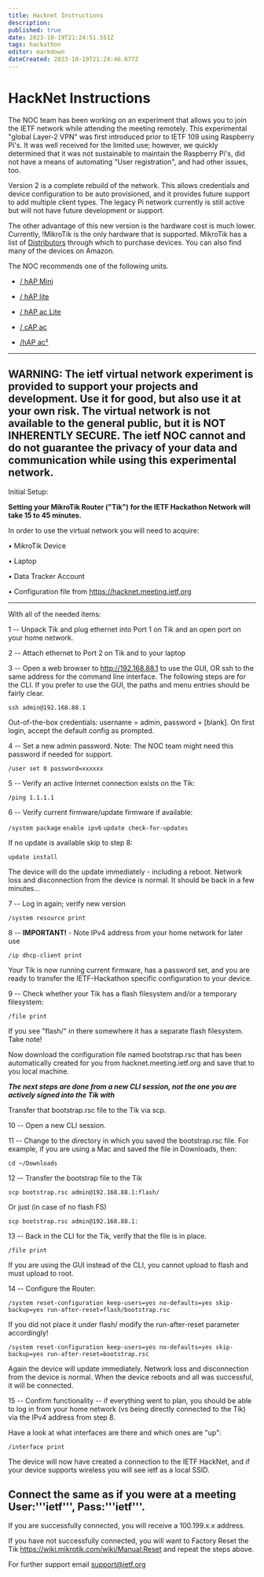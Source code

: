 ```yaml
---
title: Hacknet Instructions
description: 
published: true
date: 2023-10-19T21:24:51.551Z
tags: hackathon
editor: markdown
dateCreated: 2023-10-19T21:24:46.877Z
---
```


# HackNet Instructions

The NOC team has been working on an experiment that allows you to join the IETF network while attending the meeting remotely. This experimental "global Layer-2 VPN" was first introduced prior to IETF 109 using Raspberry Pi's. It was well received for the limited use; however, we quickly determined that it was not sustainable to maintain the Raspberry Pi's, did not have a means of automating "User registration", and had other issues, too.

Version 2 is a complete rebuild of the network. This allows credentials and device configuration to be auto provisioned, and it provides future support to add multiple client types. The legacy Pi network currently is still active but will not have future development or support. 

The other advantage of this new version is the hardware cost is much lower. Currently, !MikroTik is the only hardware that is supported. MikroTik has a list of [Distributors](https://mikrotik.com/buy) through which to purchase devices. You can also find many of the devices on Amazon. 

The NOC recommends one of the following units.

- [/ hAP Mini](https://mikrotik.com/product/RB931-2nD)

- [/ hAP lite](https://mikrotik.com/product/RB941-2nD)

- [/ hAP ac Lite](https://mikrotik.com/product/RB952Ui-5ac2nD)

- [/ cAP ac](https://mikrotik.com/product/RBcAP2nD)

- [/hAP ac²](https://mikrotik.com/product/hap_ac2)

-----
WARNING: The ietf virtual network experiment is provided to support your projects and development. Use it for good, but also use it at your own risk. The virtual network is not available to the general public, but it is NOT INHERENTLY SECURE. The ietf NOC cannot and do not guarantee the privacy of your data and communication while using this experimental network. 
-----

Initial Setup:

 
**Setting your MikroTik Router ("Tik") for the IETF Hackathon Network will take 15 to 45 minutes.**


In order to use the virtual network you will need to acquire:

• MikroTik Device

• Laptop 

• Data Tracker Account 

• Configuration file from https://hacknet.meeting.ietf.org

-----


With all of the needed items:

1 -- Unpack Tik and plug ethernet into Port 1 on Tik and an open port on your home network.

2 -- Attach ethernet to Port 2 on Tik and to your laptop

3 -- Open a web browser to http://192.168.88.1 to use the GUI, OR ssh to the same address for the command line interface. The following steps are for the CLI. If you prefer to use the GUI, the paths and menu entries should be fairly clear.

`ssh admin@192.168.88.1`


Out-of-the-box credentials: username = admin, password = [blank]. On first login, accept the default config as prompted.

4 -- Set a new admin password.  Note: The NOC team might need this password if needed for support.

`/user set 0 password=xxxxxx`

5 -- Verify an active Internet connection exists on the Tik:


`/ping 1.1.1.1`


6 -- Verify current firmware/update firmware if available:


`/system package`
`enable ipv6`
`update check-for-updates`

If no update is available skip to step 8:

`update install`

The device will do the update immediately - including a reboot. Network loss and disconnection from the device is normal. It should be back in a few minutes...

7 -- Log in again; verify new version

`/system resource print`

8 -- **IMPORTANT!** - Note IPv4 address from your home network for later use

`/ip dhcp-client print`


Your Tik is now running current firmware, has a password set, and you are ready to transfer the IETF-Hackathon specific configuration to your device.

9 -- Check whether your Tik has a flash filesystem and/or a temporary filesystem:

`/file print`

If you see "flash/" in there somewhere it has a separate flash filesystem. Take note!

Now download the configuration file named bootstrap.rsc that has been automatically created for you from hacknet.meeting.ietf.org and save that to you local machine.

***The next steps are done from a new CLI session, not the one you are actively signed into the Tik with***

Transfer that bootstrap.rsc file to the Tik via scp.

10 -- Open a new CLI session. 

11 -- Change to the directory in which you saved the bootstrap.rsc file. For example, if you are using a Mac and saved the file in Downloads, then:

`cd ~/Downloads`

12 -- Transfer the bootstrap file to the Tik

`scp bootstrap.rsc admin@192.168.88.1:flash/`

Or just (in case of no flash FS)

`scp bootstrap.rsc admin@192.168.88.1:`


13 -- Back in the CLI for the Tik, verify that the file is in place.

`/file print`

If you are using the GUI instead of the CLI, you cannot upload to flash and must upload to root.

14 -- Configure the Router:

`/system reset-configuration keep-users=yes no-defaults=yes skip-backup=yes run-after-reset=flash/bootstrap.rsc`


If you did not place it under flash/ modify the run-after-reset parameter accordingly!

`/system reset-configuration keep-users=yes no-defaults=yes skip-backup=yes run-after-reset=bootstrap.rsc`

Again the device will update immediately. Network loss and disconnection from the device is normal. When the device reboots and all was successful, it will be connected. 

15 -- Confirm functionality -- if everything went to plan, you should be able to log in from your home network (vs being directly connected to the Tik) via the IPv4 address from step 8. 

Have a look at what interfaces are there and which ones are "up":

`/interface print`

The device will now have created a connection to the IETF HackNet, and if your device supports wireless you will see ietf as a local SSID. 

Connect the same as if you were at a meeting User:'''ietf''', Pass:'''ietf'''.
-----



If you are successfully connected, you will receive a 100.199.x.x address. 

If you have not successfully connected, you will want to Factory Reset the Tik https://wiki.mikrotik.com/wiki/Manual:Reset and repeat the steps above. 

For further support email support@ietf.org